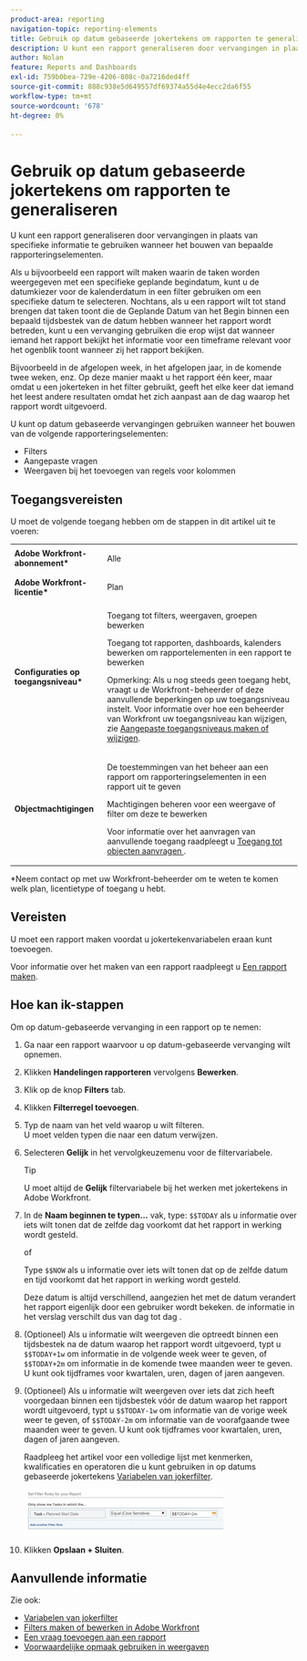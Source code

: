 ```yaml
---
product-area: reporting
navigation-topic: reporting-elements
title: Gebruik op datum gebaseerde jokertekens om rapporten te generaliseren
description: U kunt een rapport generaliseren door vervangingen in plaats van specifieke informatie te gebruiken wanneer het bouwen van bepaalde rapporteringselementen.
author: Nolan
feature: Reports and Dashboards
exl-id: 759b0bea-729e-4206-808c-0a7216ded4ff
source-git-commit: 888c938e5d649557df69374a55d4e4ecc2da6f55
workflow-type: tm+mt
source-wordcount: '678'
ht-degree: 0%

---
```


# Gebruik op datum gebaseerde jokertekens om rapporten te generaliseren

U kunt een rapport generaliseren door vervangingen in plaats van specifieke informatie te gebruiken wanneer het bouwen van bepaalde rapporteringselementen.

Als u bijvoorbeeld een rapport wilt maken waarin de taken worden weergegeven met een specifieke geplande begindatum, kunt u de datumkiezer voor de kalenderdatum in een filter gebruiken om een specifieke datum te selecteren. Nochtans, als u een rapport wilt tot stand brengen dat taken toont die de Geplande Datum van het Begin binnen een bepaald tijdsbestek van de datum hebben wanneer het rapport wordt betreden, kunt u een vervanging gebruiken die erop wijst dat wanneer iemand het rapport bekijkt het informatie voor een timeframe relevant voor het ogenblik toont wanneer zij het rapport bekijken.

Bijvoorbeeld in de afgelopen week, in het afgelopen jaar, in de komende twee weken, enz. Op deze manier maakt u het rapport één keer, maar omdat u een jokerteken in het filter gebruikt, geeft het elke keer dat iemand het leest andere resultaten omdat het zich aanpast aan de dag waarop het rapport wordt uitgevoerd.

U kunt op datum gebaseerde vervangingen gebruiken wanneer het bouwen van de volgende rapporteringselementen:

* Filters
* Aangepaste vragen
* Weergaven bij het toevoegen van regels voor kolommen

## Toegangsvereisten

U moet de volgende toegang hebben om de stappen in dit artikel uit te voeren:

<table style="table-layout:auto"> 
 <col> 
 <col> 
 <tbody> 
  <tr> 
   <td role="rowheader"><strong>Adobe Workfront-abonnement*</strong></td> 
   <td> <p>Alle</p> </td> 
  </tr> 
  <tr> 
   <td role="rowheader"><strong>Adobe Workfront-licentie*</strong></td> 
   <td> <p>Plan </p> </td> 
  </tr> 
  <tr> 
   <td role="rowheader"><strong>Configuraties op toegangsniveau*</strong></td> 
   <td> <p>Toegang tot filters, weergaven, groepen bewerken</p> <p>Toegang tot rapporten, dashboards, kalenders bewerken om rapportelementen in een rapport te bewerken</p> <p>Opmerking: Als u nog steeds geen toegang hebt, vraagt u de Workfront-beheerder of deze aanvullende beperkingen op uw toegangsniveau instelt. Voor informatie over hoe een beheerder van Workfront uw toegangsniveau kan wijzigen, zie <a href="../../../administration-and-setup/add-users/configure-and-grant-access/create-modify-access-levels.md" class="MCXref xref">Aangepaste toegangsniveaus maken of wijzigen</a>.</p> </td> 
  </tr> 
  <tr> 
   <td role="rowheader"><strong>Objectmachtigingen</strong></td> 
   <td> <p>De toestemmingen van het beheer aan een rapport om rapporteringselementen in een rapport uit te geven</p> <p>Machtigingen beheren voor een weergave of filter om deze te bewerken</p> <p>Voor informatie over het aanvragen van aanvullende toegang raadpleegt u <a href="../../../workfront-basics/grant-and-request-access-to-objects/request-access.md" class="MCXref xref">Toegang tot objecten aanvragen </a>.</p> </td> 
  </tr> 
 </tbody> 
</table>

&#42;Neem contact op met uw Workfront-beheerder om te weten te komen welk plan, licentietype of toegang u hebt.

## Vereisten

U moet een rapport maken voordat u jokertekenvariabelen eraan kunt toevoegen.

Voor informatie over het maken van een rapport raadpleegt u [Een rapport maken](../../../reports-and-dashboards/reports/creating-and-managing-reports/create-report.md).

## Hoe kan ik-stappen

Om op datum-gebaseerde vervanging in een rapport op te nemen:

1. Ga naar een rapport waarvoor u op datum-gebaseerde vervanging wilt opnemen.
1. Klikken **Handelingen rapporteren** vervolgens **Bewerken**.

1. Klik op de knop **Filters** tab.
1. Klikken **Filterregel toevoegen**.
1. Typ de naam van het veld waarop u wilt filteren.\
   U moet velden typen die naar een datum verwijzen.
1. Selecteren **Gelijk** in het vervolgkeuzemenu voor de filtervariabele.

   >[!TIP]
   >
   >U moet altijd de **Gelijk** filtervariabele bij het werken met jokertekens in Adobe Workfront.

1. In de **Naam beginnen te typen...** vak, type: `$$TODAY` als u informatie over iets wilt tonen dat de zelfde dag voorkomt dat het rapport in werking wordt gesteld.

   of

   Type `$$NOW` als u informatie over iets wilt tonen dat op de zelfde datum en tijd voorkomt dat het rapport in werking wordt gesteld.

   Deze datum is altijd verschillend, aangezien het met de datum verandert het rapport eigenlijk door een gebruiker wordt bekeken. de informatie in het verslag verschilt dus van dag tot dag .

1. (Optioneel) Als u informatie wilt weergeven die optreedt binnen een tijdsbestek na de datum waarop het rapport wordt uitgevoerd, typt u `$$TODAY+1w` om informatie in de volgende week weer te geven, of `$$TODAY+2m` om informatie in de komende twee maanden weer te geven. U kunt ook tijdframes voor kwartalen, uren, dagen of jaren aangeven.
1. (Optioneel) Als u informatie wilt weergeven over iets dat zich heeft voorgedaan binnen een tijdsbestek vóór de datum waarop het rapport wordt uitgevoerd, typt u `$$TODAY-1w` om informatie van de vorige week weer te geven, of `$$TODAY-2m` om informatie van de voorafgaande twee maanden weer te geven. U kunt ook tijdframes voor kwartalen, uren, dagen of jaren aangeven.

   Raadpleeg het artikel voor een volledige lijst met kenmerken, kwalificaties en operatoren die u kunt gebruiken in op datums gebaseerde jokertekens [Variabelen van jokerfilter](../../../reports-and-dashboards/reports/reporting-elements/understand-wildcard-filter-variables.md).

   ![](assets/video-date-based-wildcard-in-task-filter-350x81.png)

1. Klikken **Opslaan + Sluiten**.

## Aanvullende informatie

Zie ook:

<!--outdated: * [Basic Report Creation Program](https://one.workfront.com/s/basic-report-creation-program) -->
* [Variabelen van jokerfilter](../../../reports-and-dashboards/reports/reporting-elements/understand-wildcard-filter-variables.md)
* [Filters maken of bewerken in Adobe Workfront](../../../reports-and-dashboards/reports/reporting-elements/create-filters.md)
* [Een vraag toevoegen aan een rapport](../../../reports-and-dashboards/reports/creating-and-managing-reports/add-prompt-report.md)
* [Voorwaardelijke opmaak gebruiken in weergaven](../../../reports-and-dashboards/reports/reporting-elements/use-conditional-formatting-views.md)
